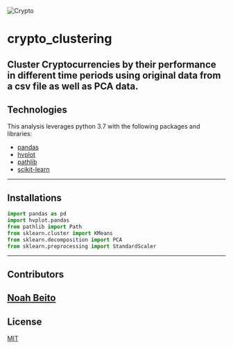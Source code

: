 ![Crypto](https://blockchainstock.azureedge.net/features/7B13862B8D05A4CC0C48D1875635B6A884C93AA9A49282FA4793E28ABACB729A.jpg)
# crypto_clustering
Cluster Cryptocurrencies by their performance in different time periods using original data from a csv file as well as PCA data. 
---
## Technologies
This analysis leverages python 3.7 with the following packages and libraries:
* [pandas](https://github.com/pandas-dev/pandas)
* [hvplot](https://github.com/holoviz/hvplot)
* [pathlib](https://github.com/python/cpython/blob/main/Lib/pathlib.py)
* [scikit-learn](https://github.com/scikit-learn/scikit-learn)

---
## Installations
```python
import pandas as pd
import hvplot.pandas
from pathlib import Path
from sklearn.cluster import KMeans
from sklearn.decomposition import PCA
from sklearn.preprocessing import StandardScaler
```
---
## Contributors
[Noah Beito](https://www.linkedin.com/in/noah-beito/)
---
## License
[MIT](https://github.com/git/git-scm.com/blob/main/MIT-LICENSE.txt)